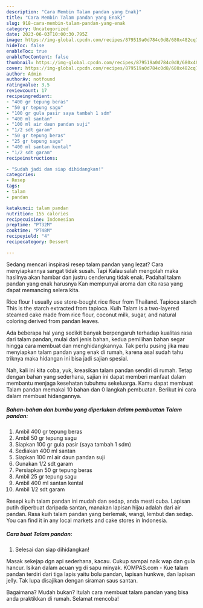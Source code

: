 ```yaml
---
description: "Cara Membin Talam pandan yang Enak}"
title: "Cara Membin Talam pandan yang Enak}"
slug: 918-cara-membin-talam-pandan-yang-enak
category: Uncategorized
date: 2023-06-03T10:00:30.795Z
image: https://img-global.cpcdn.com/recipes/879519a0d784c0d8/680x482cq70/talam-pandan-foto-resep-utama.jpg
hideToc: false
enableToc: true
enableTocContent: false
thumbnail: https://img-global.cpcdn.com/recipes/879519a0d784c0d8/680x482cq70/talam-pandan-foto-resep-utama.jpg
cover: https://img-global.cpcdn.com/recipes/879519a0d784c0d8/680x482cq70/talam-pandan-foto-resep-utama.jpg
author: Admin
authorAv: notfound
ratingvalue: 3.5
reviewcount: 17
recipeingredient:
- "400 gr tepung beras"
- "50 gr tepung sagu"
- "100 gr gula pasir saya tambah 1 sdm"
- "400 ml santan"
- "100 ml air daun pandan suji"
- "1/2 sdt garam"
- "50 gr tepung beras"
- "25 gr tepung sagu"
- "400 ml santan kental"
- "1/2 sdt garam"
recipeinstructions:

- "Sudah jadi dan siap dihidangkan!"
categories:
- Resep
tags:
- talam
- pandan

katakunci: talam pandan 
nutrition: 155 calories
recipecuisine: Indonesian
preptime: "PT32M"
cooktime: "PT48M"
recipeyield: "4"
recipecategory: Dessert

---
```



Sedang mencari inspirasi resep talam pandan yang lezat? Cara menyiapkannya sangat tidak susah. Tapi Kalau salah mengolah maka hasilnya akan hambar dan justru cenderung tidak enak. Padahal talam pandan yang enak harusnya Kan mempunyai aroma dan cita rasa yang dapat memancing selera kita.


Rice flour I usually use store-bought rice flour from Thailand. Tapioca starch This is the starch extracted from tapioca. Kuih Talam is a two-layered steamed cake made from rice flour, coconut milk, sugar, and natural coloring derived from pandan leaves.

Ada beberapa hal yang sedikit banyak berpengaruh terhadap kualitas rasa dari talam pandan, mulai dari jenis bahan, kedua pemilihan bahan segar hingga cara membuat dan menghidangkannya. Tak perlu pusing jika mau menyiapkan talam pandan yang enak di rumah, karena asal sudah tahu triknya maka hidangan ini bisa jadi sajian spesial.


Nah, kali ini kita coba, yuk, kreasikan talam pandan sendiri di rumah. Tetap dengan bahan yang sederhana, sajian ini dapat memberi manfaat dalam membantu menjaga kesehatan tubuhmu sekeluarga. Kamu dapat membuat Talam pandan memakai 10 bahan dan 0 langkah pembuatan. Berikut ini cara dalam membuat hidangannya.

<!--inarticleads1-->

##### Bahan-bahan dan bumbu yang diperlukan dalam pembuatan Talam pandan:

1. Ambil 400 gr tepung beras
1. Ambil 50 gr tepung sagu
1. Siapkan 100 gr gula pasir (saya tambah 1 sdm)
1. Sediakan 400 ml santan
1. Siapkan 100 ml air daun pandan suji
1. Gunakan 1/2 sdt garam
1. Persiapkan 50 gr tepung beras
1. Ambil 25 gr tepung sagu
1. Ambil 400 ml santan kental
1. Ambil 1/2 sdt garam


Resepi kuih talam pandan ini mudah dan sedap, anda mesti cuba. Lapisan putih diperbuat daripada santan, manakan lapisan hijau adalah dari air pandan. Rasa kuih talam pandan yang berlemak, wangi, lembut dan sedap. You can find it in any local markets and cake stores in Indonesia. 

<!--inarticleads2-->

##### Cara buat Talam pandan:


1. Selesai dan siap dihidangkan!

Masak sekejap dgn api sederhana, kacau. Cukup sampai naik wap dan gula hancur. Isikan dalam acuan yg di sapu minyak. KOMPAS.com - Kue talam pandan terdiri dari tiga lapis yaitu bolu pandan, lapisan hunkwe, dan lapisan jelly. Tak lupa disajikan dengan siraman saus santan. 

Bagaimana? Mudah bukan? Itulah cara membuat talam pandan yang bisa anda praktikkan di rumah. Selamat mencoba!
